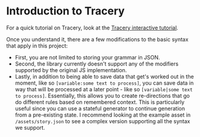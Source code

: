 # Introduction to Tracery

For a quick tutorial on Tracery, look at the  [Tracery interactive tutorial](http://www.crystalcodepalace.com/traceryTut.html).

Once you understand it, there are a few modifications to the basic syntax that apply in this project:
- First, you are not limited to storing your grammar in JSON.
- Second, the library currently doesn't support any of the modifiers supported by the original JS implementation.
- Lastly, in addition to being able to save data that get's worked out in the moment, like so `[variable:some text to process]`, you can save data in way that will be processed at a later point - like so `[variable|some text to process]`. Essentially, this allows you to create re-directions that go do different rules based on remembered context. This is particularly useful since you can use a stateful generator to continue generation from a pre-existing state. I recommend looking at the example asset in `/assets/story.json` to see a complex version supporting all the syntax we support.